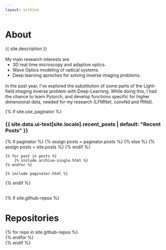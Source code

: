 ```yaml
---
layout: archive
---
```

<h1 class="page__title" itemprop="headline">About</h1>
<article class="text__description">
    {{ site.description }}
    <br>
    <br>
    My main research interests are:
    <ul style="margin-top: 0; margin-bottom: 0;">    
        <li style="margin-top: 0; margin-bottom: 0;">3D real time microscopy and adaptive optics.</li>
        <li style="margin-top: 0; margin-bottom: 0;">Wave Optics modeling of optical systems.</li>
        <li style="margin-top: 0; margin-bottom: 0;">Deep learning aproches for solving inverse imaging problems.</li>
    </ul>
    <br>
    In the past year, I've explored the substitution of some parts of the Light-field imaging inverse problem with Deep-Learning. While doing this, I had the chance to learn Pytorch, and develop functions specific for higher dimensional data, needed for my research (LFMNet, convNd and fftNd).
</article>
  
{% if site.use_paginator %}
    <h3 class="archive__subtitle">{{ site.data.ui-text[site.locale].recent_posts | default: "Recent Posts" }}</h3>
    {% if paginator %}
        {% assign posts = paginator.posts %}
    {% else %}
        {% assign posts = site.posts %}
    {% endif %}

    {% for post in posts %}
        {% include archive-single.html %}
    {% endfor %}

    {% include paginator.html %}
{% endif %}

<meta name="gc:base" content="assets/github-cards/">

<br>
{% if site.github-repos %}
<h1>Repositories</h1>
<div class="grid__wrapper">
{% for repo in site.github-repos %}
  <div class="github-card" data-github="pvjosue/{{repo.name}}" data-width="300em" data-height="" data-theme="default"></div>
{% endfor %}
</div>
<script src="assets/github-cards/src/widget.js"></script>
{% endif %}